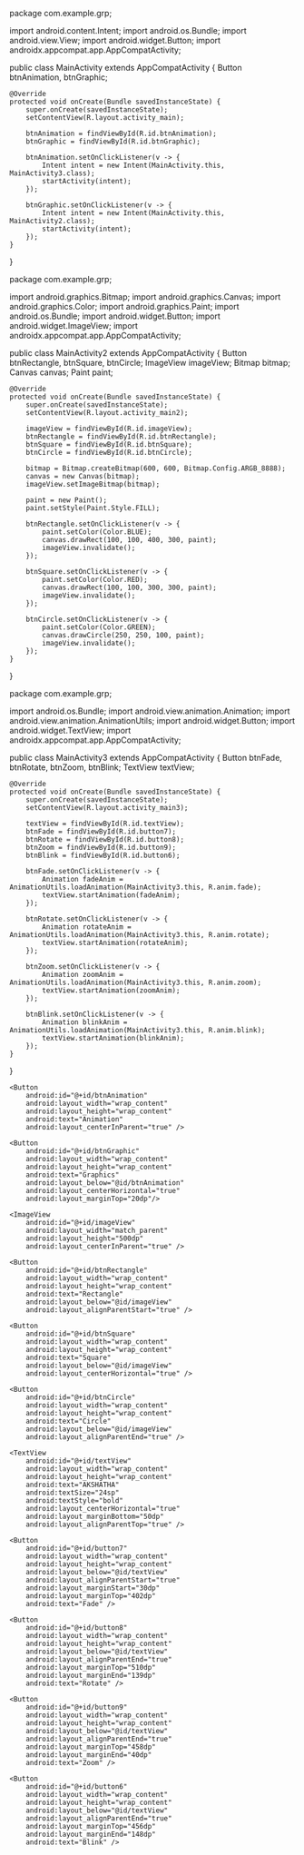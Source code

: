 package com.example.grp;

import android.content.Intent;
import android.os.Bundle;
import android.view.View;
import android.widget.Button;
import androidx.appcompat.app.AppCompatActivity;

public class MainActivity extends AppCompatActivity {
    Button btnAnimation, btnGraphic;

    @Override
    protected void onCreate(Bundle savedInstanceState) {
        super.onCreate(savedInstanceState);
        setContentView(R.layout.activity_main);

        btnAnimation = findViewById(R.id.btnAnimation);
        btnGraphic = findViewById(R.id.btnGraphic);

        btnAnimation.setOnClickListener(v -> {
            Intent intent = new Intent(MainActivity.this, MainActivity3.class);
            startActivity(intent);
        });

        btnGraphic.setOnClickListener(v -> {
            Intent intent = new Intent(MainActivity.this, MainActivity2.class);
            startActivity(intent);
        });
    }
}


package com.example.grp;

import android.graphics.Bitmap;
import android.graphics.Canvas;
import android.graphics.Color;
import android.graphics.Paint;
import android.os.Bundle;
import android.widget.Button;
import android.widget.ImageView;
import androidx.appcompat.app.AppCompatActivity;

public class MainActivity2 extends AppCompatActivity {
    Button btnRectangle, btnSquare, btnCircle;
    ImageView imageView;
    Bitmap bitmap;
    Canvas canvas;
    Paint paint;

    @Override
    protected void onCreate(Bundle savedInstanceState) {
        super.onCreate(savedInstanceState);
        setContentView(R.layout.activity_main2);

        imageView = findViewById(R.id.imageView);
        btnRectangle = findViewById(R.id.btnRectangle);
        btnSquare = findViewById(R.id.btnSquare);
        btnCircle = findViewById(R.id.btnCircle);

        bitmap = Bitmap.createBitmap(600, 600, Bitmap.Config.ARGB_8888);
        canvas = new Canvas(bitmap);
        imageView.setImageBitmap(bitmap);

        paint = new Paint();
        paint.setStyle(Paint.Style.FILL);

        btnRectangle.setOnClickListener(v -> {
            paint.setColor(Color.BLUE);
            canvas.drawRect(100, 100, 400, 300, paint);
            imageView.invalidate();
        });

        btnSquare.setOnClickListener(v -> {
            paint.setColor(Color.RED);
            canvas.drawRect(100, 100, 300, 300, paint);
            imageView.invalidate();
        });

        btnCircle.setOnClickListener(v -> {
            paint.setColor(Color.GREEN);
            canvas.drawCircle(250, 250, 100, paint);
            imageView.invalidate();
        });
    }
}


package com.example.grp;

import android.os.Bundle;
import android.view.animation.Animation;
import android.view.animation.AnimationUtils;
import android.widget.Button;
import android.widget.TextView;
import androidx.appcompat.app.AppCompatActivity;

public class MainActivity3 extends AppCompatActivity {
    Button btnFade, btnRotate, btnZoom, btnBlink;
    TextView textView;

    @Override
    protected void onCreate(Bundle savedInstanceState) {
        super.onCreate(savedInstanceState);
        setContentView(R.layout.activity_main3);

        textView = findViewById(R.id.textView);
        btnFade = findViewById(R.id.button7);
        btnRotate = findViewById(R.id.button8);
        btnZoom = findViewById(R.id.button9);
        btnBlink = findViewById(R.id.button6);

        btnFade.setOnClickListener(v -> {
            Animation fadeAnim = AnimationUtils.loadAnimation(MainActivity3.this, R.anim.fade);
            textView.startAnimation(fadeAnim);
        });

        btnRotate.setOnClickListener(v -> {
            Animation rotateAnim = AnimationUtils.loadAnimation(MainActivity3.this, R.anim.rotate);
            textView.startAnimation(rotateAnim);
        });

        btnZoom.setOnClickListener(v -> {
            Animation zoomAnim = AnimationUtils.loadAnimation(MainActivity3.this, R.anim.zoom);
            textView.startAnimation(zoomAnim);
        });

        btnBlink.setOnClickListener(v -> {
            Animation blinkAnim = AnimationUtils.loadAnimation(MainActivity3.this, R.anim.blink);
            textView.startAnimation(blinkAnim);
        });
    }
}
<RelativeLayout xmlns:android="http://schemas.android.com/apk/res/android"
    android:layout_width="match_parent"
    android:layout_height="match_parent">

    <Button
        android:id="@+id/btnAnimation"
        android:layout_width="wrap_content"
        android:layout_height="wrap_content"
        android:text="Animation"
        android:layout_centerInParent="true" />

    <Button
        android:id="@+id/btnGraphic"
        android:layout_width="wrap_content"
        android:layout_height="wrap_content"
        android:text="Graphics"
        android:layout_below="@id/btnAnimation"
        android:layout_centerHorizontal="true"
        android:layout_marginTop="20dp"/>
</RelativeLayout>
<RelativeLayout xmlns:android="http://schemas.android.com/apk/res/android"
    android:layout_width="match_parent"
    android:layout_height="match_parent">

    <ImageView
        android:id="@+id/imageView"
        android:layout_width="match_parent"
        android:layout_height="500dp"
        android:layout_centerInParent="true" />

    <Button
        android:id="@+id/btnRectangle"
        android:layout_width="wrap_content"
        android:layout_height="wrap_content"
        android:text="Rectangle"
        android:layout_below="@id/imageView"
        android:layout_alignParentStart="true" />

    <Button
        android:id="@+id/btnSquare"
        android:layout_width="wrap_content"
        android:layout_height="wrap_content"
        android:text="Square"
        android:layout_below="@id/imageView"
        android:layout_centerHorizontal="true" />

    <Button
        android:id="@+id/btnCircle"
        android:layout_width="wrap_content"
        android:layout_height="wrap_content"
        android:text="Circle"
        android:layout_below="@id/imageView"
        android:layout_alignParentEnd="true" />
</RelativeLayout>
<RelativeLayout xmlns:android="http://schemas.android.com/apk/res/android"
    android:layout_width="match_parent"
    android:layout_height="match_parent">

    <TextView
        android:id="@+id/textView"
        android:layout_width="wrap_content"
        android:layout_height="wrap_content"
        android:text="AKSHATHA"
        android:textSize="24sp"
        android:textStyle="bold"
        android:layout_centerHorizontal="true"
        android:layout_marginBottom="50dp"
        android:layout_alignParentTop="true" />

    <Button
        android:id="@+id/button7"
        android:layout_width="wrap_content"
        android:layout_height="wrap_content"
        android:layout_below="@id/textView"
        android:layout_alignParentStart="true"
        android:layout_marginStart="30dp"
        android:layout_marginTop="402dp"
        android:text="Fade" />

    <Button
        android:id="@+id/button8"
        android:layout_width="wrap_content"
        android:layout_height="wrap_content"
        android:layout_below="@id/textView"
        android:layout_alignParentEnd="true"
        android:layout_marginTop="510dp"
        android:layout_marginEnd="139dp"
        android:text="Rotate" />

    <Button
        android:id="@+id/button9"
        android:layout_width="wrap_content"
        android:layout_height="wrap_content"
        android:layout_below="@id/textView"
        android:layout_alignParentEnd="true"
        android:layout_marginTop="458dp"
        android:layout_marginEnd="40dp"
        android:text="Zoom" />

    <Button
        android:id="@+id/button6"
        android:layout_width="wrap_content"
        android:layout_height="wrap_content"
        android:layout_below="@id/textView"
        android:layout_alignParentEnd="true"
        android:layout_marginTop="456dp"
        android:layout_marginEnd="148dp"
        android:text="Blink" />
</RelativeLayout>


<alpha xmlns:android="http://schemas.android.com/apk/res/android"
    android:toAlpha="0.0"
    android:fromAlpha="1.0"
    android:duration="500"
    android:repeatCount="3"
    android:repeatMode="reverse" />

    
<alpha xmlns:android="http://schemas.android.com/apk/res/android"
    android:toAlpha="0.0"
    android:fromAlpha="100.0"
    android:duration="500" />

    
<rotate xmlns:android="http://schemas.android.com/apk/res/android"
    android:duration="500"
    android:fromDegrees="0"
    android:toDegrees="360"
    android:pivotX="50%"
    android:pivotY="50%" />

    
<scale xmlns:android="http://schemas.android.com/apk/res/android"
    android:duration="500"
    android:fromXScale="0.5"
    android:toXScale="1.0"
    android:fromYScale="0.5"
    android:toYScale="1.0"
    android:pivotX="50%"
    android:pivotY="50%" />
